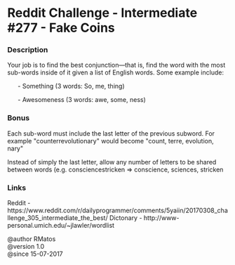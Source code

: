 <h1>Reddit Challenge - Intermediate #277 - Fake Coins</h1>

<h3>Description</h3>
<p>
Your job is to find the best conjunction—that is, find the word with the most sub-words inside of 
it given a list of English words. Some example include:
</p>
<ul> - Something (3 words: So, me, thing)</ul>
<ul> - Awesomeness (3 words: awe, some, ness) </ul>

<h3>Bonus</h3>

<p>
Each sub-word must include the last letter of the previous subword. 
For example "counterrevolutionary" would become "count, terre, evolution, nary"
</p>
<p>
Instead of simply the last letter, allow any number of letters to be shared between words 
(e.g. consciencestricken => conscience, sciences, stricken
</p>

  
<h3>Links</h3>
<p>
Reddit - https://www.reddit.com/r/dailyprogrammer/comments/5yaiin/20170308_challenge_305_intermediate_the_best/
Dictonary - http://www-personal.umich.edu/~jlawler/wordlist
</p>
 
@author RMatos     <br/>
@version 1.0       <br/>
@since 15-07-2017  <br/>
